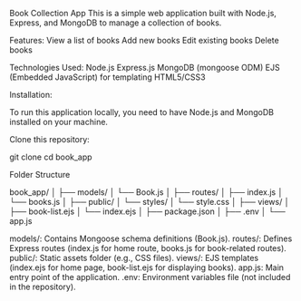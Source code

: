 Book Collection App
This is a simple web application built with Node.js, Express, and MongoDB to manage a collection of books.

Features:
View a list of books
Add new books
Edit existing books
Delete books

Technologies Used:
Node.js
Express.js
MongoDB (mongoose ODM)
EJS (Embedded JavaScript) for templating
HTML5/CSS3

Installation:

To run this application locally, you need to have Node.js and MongoDB installed on your machine.

Clone this repository:

git clone <repository-url>
cd book_app


Folder Structure


book_app/
│
├── models/
│   └── Book.js
│
├── routes/
│   ├── index.js
│   └── books.js
│
├── public/
│   └── styles/
│       └── style.css
│
├── views/
│   ├── book-list.ejs
│   └── index.ejs
│
├── package.json
│
├── .env
│
└── app.js

models/: Contains Mongoose schema definitions (Book.js).
routes/: Defines Express routes (index.js for home route, books.js for book-related routes).
public/: Static assets folder (e.g., CSS files).
views/: EJS templates (index.ejs for home page, book-list.ejs for displaying books).
app.js: Main entry point of the application.
.env: Environment variables file (not included in the repository).
